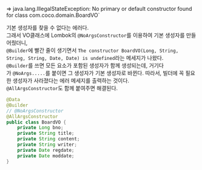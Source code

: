 
=> java.lang.IllegalStateException: No primary or default constructor found for class com.coco.domain.BoardVO`

기본 생성자를 찾을 수 없다는 에러다.  
그래서 VO클래스에 Lombok의 `@NoArgsConstructor`를 이용하여 기본 생성자를 만들어줬더니,  
`@Builder`에 빨간 줄이 생기면서 `The constructor BoardVO(Long, String, String, String, Date, Date) is undefined`라는 메세지가 나왔다.  
`@Builder`를 쓰면 모든 요소가 포함된 생성자가 함께 생성되는데, 거기다가 `@NoArgs.....`를 붙이면 그 생성자가 기본 생성자로 바뀐다. 따라서, 빌더에 꼭 필요한 생성자가 사라졌다는 에러 메세지를 출력하는 것이다.  
`@AllArgsConstructor`도 함께 붙여주면 해결된다.

```java
@Data
@Builder
// @NoArgsConstructor
@AllArgsConstructor
public class BoardVO {
	private Long bno;
	private String title;
	private String content;
	private String writer;
	private Date regdate;
	private Date moddate;
}
```